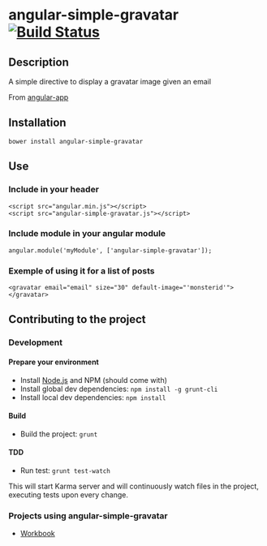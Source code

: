 # angular-simple-gravatar [![Build Status](https://secure.travis-ci.org/daemon1981/angular-simple-gravatar.png)](https://travis-ci.org/daemon1981/angular-simple-gravatar)

## Description

A simple directive to display a gravatar image given an email

From [angular-app](https://github.com/angular-app/angular-app/blob/master/client/src/common/directives/gravatar.js)

## Installation

```
bower install angular-simple-gravatar
```

## Use

### Include in your header

```
<script src="angular.min.js"></script>
<script src="angular-simple-gravatar.js"></script>
```

### Include module in your angular module

```
angular.module('myModule', ['angular-simple-gravatar']);
```

### Exemple of using it for a list of posts

```
<gravatar email="email" size="30" default-image="'monsterid'"></gravatar>
```

## Contributing to the project

### Development
#### Prepare your environment
* Install [Node.js](http://nodejs.org/) and NPM (should come with)
* Install global dev dependencies: `npm install -g grunt-cli`
* Install local dev dependencies: `npm install`

#### Build
* Build the project: `grunt`

#### TDD
* Run test: `grunt test-watch`
 
This will start Karma server and will continuously watch files in the project, executing tests upon every change.

### Projects using angular-simple-gravatar

 - [Workbook](https://github.com/eleven-labs/Workbook)
